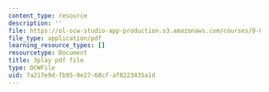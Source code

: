 ```yaml
---
content_type: resource
description: ''
file: https://ol-ocw-studio-app-production.s3.amazonaws.com/courses/9-00sc-introduction-to-psychology-fall-2011/7a217e9dfb959e2768cfaf0223435a1d_SjjGiqf96rI.pdf
file_type: application/pdf
learning_resource_types: []
resourcetype: Document
title: 3play pdf file
type: OCWFile
uid: 7a217e9d-fb95-9e27-68cf-af0223435a1d
---
```

